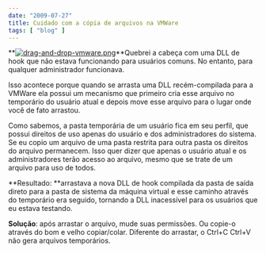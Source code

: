 ```yaml
---
date: "2009-07-27"
title: Cuidado com a cópia de arquivos na VMWare
tags: [ "blog" ]
---
```

**[![drag-and-drop-vmware.png](/images/n1f14st.png)](/images/n1f14st.png)**Quebrei a cabeça com uma DLL de hook que não estava funcionando para usuários comuns. No entanto, para qualquer administrador funcionava.

Isso acontece porque quando se arrasta uma DLL recém-compilada para a VMWare ela possui um mecanismo que primeiro cria esse arquivo no temporário do usuário atual e depois move esse arquivo para o lugar onde você de fato arrastou.

Como sabemos, a pasta temporária de um usuário fica em seu perfil, que possui direitos de uso apenas do usuário e dos administradores do sistema. Se eu copio um arquivo de uma pasta restrita para outra pasta os direitos do arquivo permanecem. Isso quer dizer que apenas o usuário atual e os administradores terão acesso ao arquivo, mesmo que se trate de um arquivo para uso de todos.

**Resultado: **arrastava a nova DLL de hook compilada da pasta de saída direto para a pasta de sistema da máquina virtual e esse caminho através do temporário era seguido, tornando a DLL inacessível para os usuários que eu estava testando.

**Solução**: após arrastar o arquivo, mude suas permissões. Ou copie-o através do bom e velho copiar/colar. Diferente do arrastar, o Ctrl+C Ctrl+V não gera arquivos temporários.

